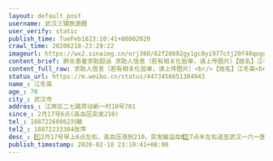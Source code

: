 ```yaml
---
layout: default_post
username: 武汉三镇旅游圈
user_verify: static
publish_time: TueFeb1823:10:41+08002020
crawl_time: 20200218-23:29:22
imageurl: https://wx2.sinaimg.cn/orj360/82f20692gy1gc0yi977ctj20f40qogn2.jpg,https://wx4.sinaimg.cn/orj360/82f20692gy1gc0yiaztb4j20f40qodh9.jpg,https://wx1.sinaimg.cn/orj360/82f20692gy1gc0yi8umnoj20f40qogns.jpg,https://wx2.sinaimg.cn/orj360/82f20692gy1gc0yibb6nzj20qo0f4abx.jpg
content_brief: 肺炎患者求助超话 求助人信息（若有相关化验单，请上传图片）【姓名】江冬英【年龄】70【所在城市】武汉市【所在小区、社区】江岸区二七路劳     动新一村10号701【患病时间】2月17号6点(高血压突发210)【联系方式】 18872260862 刘敏【其他紧急联系人】18872233384 张萍【病情描述】1️⃣ ...全文
content_full_raw: 求助人信息（若有相关化验单，请上传图片）<br/>【姓名】江冬英<br/>【年龄】70<br/>【所在城市】武汉市<br/>【所在小区、社区】江岸区二七路劳动新一村10号701<br/>【患病时间】2月17号6点(高血压突发210)<br/>【联系方式】18872260862刘敏<br/>【其他紧急联系人】18872233384张萍<br/>【病情描述】1️⃣2月17号早上6点左右，高血压涨到210，突发脑溢血❗️<br/>2️⃣7点半左右送至武汉一六一医院，经排队检查肺部CT，双肺轻度感染(医生不排除由高血压引起)，无其他肺炎感染症状。<br/>3️⃣脑部CT，四处脑血管破裂，出血较多，各项指标超标，医生建议转院同济协和，随时有昏迷可能。<br/>4️⃣2月18日上午出现发热，下午退烧恢复正常，插了心电图与颅内降压的机器与尿管。脑内出现血块或血流，医生说急需转院观察，若出血未止住，需安排手术。(武汉市一六一医院无相关医疗条件和手术医生)
status_url: https://m.weibo.cn/status/4473456651384943
name_: 江冬英
age_: 70
city_: 武汉市
address_: 江岸区二七路劳动新一村10号701
since_: 2月17号6点(高血压突发210)
tel_: 18872260862刘敏
tel2_: 18872233384张萍
desc_: 1️⃣2月17号早上6点左右，高血压涨到210，突发脑溢血❗️2️⃣7点半左右送至武汉一六一医院，经排队检查肺部CT，双肺轻度感染(医生不排除由高血压引起)，无其他肺炎感染症状。3️⃣脑部CT，四处脑血管破裂，出血较多，各项指标超标，医生建议转院同济协和，随时有昏迷可能。4️⃣2月18日上午出现发热，下午退烧恢复正常，插了心电图与颅内降压的机器与尿管。脑内出现血块或血流，医生说急需转院观察，若出血未止住，需安排手术。(武汉市一六一医院无相关医疗条件和手术医生)
publish_timestamp: 2020-02-18 23:10:41+08:00
---
```

